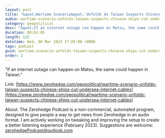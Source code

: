 ```yaml
---
layout: post
title: "&quot;Wartime Scenario&quot; Unfolds As Taiwan Suspects Chinese Ships Cut Undersea Internet Cables"
audio: wartime-scenario-unfolds-taiwan-suspects-chinese-ships-cut-undersea-internet-cables-0
category: geopolitical
desc: "&quot;If an internet outage can happen on Matsu, the same could happen in Taiwan.&quot;  "
duration: 00:02:05
length: 125
datetime: Wed, 08 Mar 2023 17:05:00 +0000
tags: podcast
guid: wartime-scenario-unfolds-taiwan-suspects-chinese-ships-cut-undersea-internet-cables-0
order: 2
---
```

&quot;If an internet outage can happen on Matsu, the same could happen in Taiwan.&quot;  

Link: [https://www.zerohedge.com/geopolitical/wartime-scenario-unfolds-taiwan-suspects-chinese-ships-cut-undersea-internet-cables](https://www.zerohedge.com/geopolitical/wartime-scenario-unfolds-taiwan-suspects-chinese-ships-cut-undersea-internet-cables)

About: The Zerohedge Podcast is a non-commercial, automated program, designed to give people a way to get news from Zerohedge in an audio format.  I am actively working on tweaking and improving the setup to create a better listening experience (February 2023).  Suggestions are welcome: [zerohedgePodcast@outlook.com](mailto:zerohedgePodcast@outlook.com)